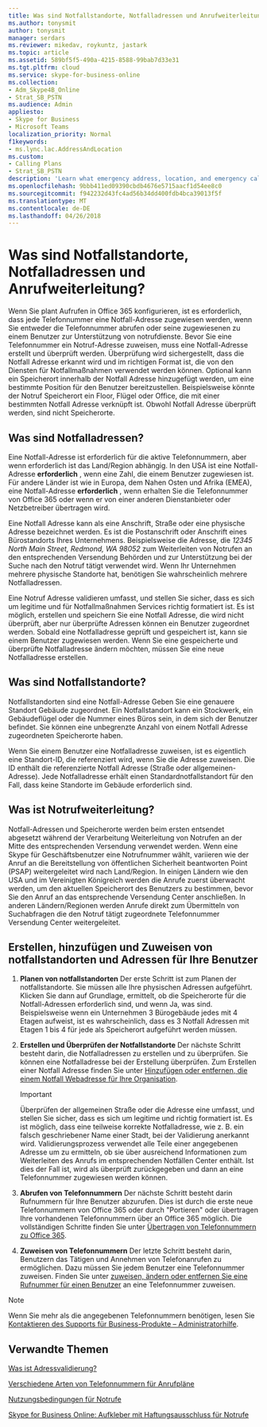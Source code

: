 ```yaml
---
title: Was sind Notfallstandorte, Notfalladressen und Anrufweiterleitung?
ms.author: tonysmit
author: tonysmit
manager: serdars
ms.reviewer: mikedav, roykuntz, jastark
ms.topic: article
ms.assetid: 589bf5f5-490a-4215-8588-99bab7d33e31
ms.tgt.pltfrm: cloud
ms.service: skype-for-business-online
ms.collection:
- Adm_Skype4B_Online
- Strat_SB_PSTN
ms.audience: Admin
appliesto:
- Skype for Business
- Microsoft Teams
localization_priority: Normal
f1keywords:
- ms.lync.lac.AddressAndLocation
ms.custom:
- Calling Plans
- Strat_SB_PSTN
description: 'Learn what emergency address, location, and emergency call routing are, and how to plan and assign them to your users. '
ms.openlocfilehash: 9bbb411ed09390cbdb4676e5715aacf1d54ee8c0
ms.sourcegitcommit: f942232d43fc4ad56b34dd400fdb4bca39013f5f
ms.translationtype: MT
ms.contentlocale: de-DE
ms.lasthandoff: 04/26/2018
---
```

# <a name="what-are-emergency-locations-addresses-and-call-routing"></a>Was sind Notfallstandorte, Notfalladressen und Anrufweiterleitung?

Wenn Sie plant Aufrufen in Office 365 konfigurieren, ist es erforderlich, dass jede Telefonnummer eine Notfall-Adresse zugewiesen werden, wenn Sie entweder die Telefonnummer abrufen oder seine zugewiesenen zu einem Benutzer zur Unterstützung von notrufdienste. Bevor Sie eine Telefonnummer ein Notruf-Adresse zuweisen, muss eine Notfall-Adresse erstellt und überprüft werden. Überprüfung wird sichergestellt, dass die Notfall Adresse erkannt wird und im richtigen Format ist, die von den Diensten für Notfallmaßnahmen verwendet werden können. Optional kann ein Speicherort innerhalb der Notfall Adresse hinzugefügt werden, um eine bestimmte Position für den Benutzer bereitzustellen. Beispielsweise könnte der Notruf Speicherort ein Floor, Flügel oder Office, die mit einer bestimmten Notfall Adresse verknüpft ist. Obwohl Notfall Adresse überprüft werden, sind nicht Speicherorte.
  
## <a name="what-are-emergency-addresses"></a>Was sind Notfalladressen?

Eine Notfall-Adresse ist erforderlich für die aktive Telefonnummern, aber wenn erforderlich ist das Land/Region abhängig. In den USA ist eine Notfall-Adresse **erforderlich** , wenn eine Zahl, die einem Benutzer zugewiesen ist. Für andere Länder ist wie in Europa, dem Nahen Osten und Afrika (EMEA), eine Notfall-Adresse **erforderlich** , wenn erhalten Sie die Telefonnummer von Office 365 oder wenn er von einer anderen Dienstanbieter oder Netzbetreiber übertragen wird.
  
Eine Notfall Adresse kann als eine Anschrift, Straße oder eine physische Adresse bezeichnet werden. Es ist die Postanschrift oder Anschrift eines Bürostandorts Ihres Unternehmens. Beispielsweise die Adresse, die *12345 North Main Street, Redmond, WA 98052* zum Weiterleiten von Notrufen an den entsprechenden Versendung Behörden und zur Unterstützung bei der Suche nach den Notruf tätigt verwendet wird. Wenn Ihr Unternehmen mehrere physische Standorte hat, benötigen Sie wahrscheinlich mehrere Notfalladressen.
  
Eine Notruf Adresse validieren umfasst, und stellen Sie sicher, dass es sich um legitime und für Notfallmaßnahmen Services richtig formatiert ist. Es ist möglich, erstellen und speichern Sie eine Notfall Adresse, die wird nicht überprüft, aber nur überprüfte Adressen können ein Benutzer zugeordnet werden. Sobald eine Notfalladresse geprüft und gespeichert ist, kann sie einem Benutzer zugewiesen werden. Wenn Sie eine gespeicherte und überprüfte Notfalladresse ändern möchten, müssen Sie eine neue Notfalladresse erstellen.
  
## <a name="what-are-emergency-locations"></a>Was sind Notfallstandorte?

Notfallstandorten sind eine Notfall-Adresse Geben Sie eine genauere Standort Gebäude zugeordnet. Ein Notfallstandort kann ein Stockwerk, ein Gebäudeflügel oder die Nummer eines Büros sein, in dem sich der Benutzer befindet. Sie können eine unbegrenzte Anzahl von einem Notfall Adresse zugeordneten Speicherorte haben. 
  
Wenn Sie einem Benutzer eine Notfalladresse zuweisen, ist es eigentlich eine Standort-ID, die referenziert wird, wenn Sie die Adresse zuweisen. Die ID enthält die referenzierte Notfall Adresse (Straße oder allgemeinen-Adresse). Jede Notfalladresse erhält einen Standardnotfallstandort für den Fall, dass keine Standorte im Gebäude erforderlich sind. 
  
## <a name="what-is-emergency-call-routing"></a>Was ist Notrufweiterleitung?

Notfall-Adressen und Speicherorte werden beim ersten entsendet abgesetzt während der Verarbeitung Weiterleitung von Notrufen an der Mitte des entsprechenden Versendung verwendet werden. Wenn eine Skype für Geschäftsbenutzer eine Notrufnummer wählt, variieren wie der Anruf an die Bereitstellung von öffentlichen Sicherheit beantworten Point (PSAP) weitergeleitet wird nach Land/Region. In einigen Ländern wie den USA und im Vereinigten Königreich werden die Anrufe zuerst überwacht werden, um den aktuellen Speicherort des Benutzers zu bestimmen, bevor Sie den Anruf an das entsprechende Versendung Center anschließen. In anderen Ländern/Regionen werden Anrufe direkt zum Übermitteln von Suchabfragen die den Notruf tätigt zugeordnete Telefonnummer Versendung Center weitergeleitet.
  
## <a name="creating-adding-and-assigning-emergency-locations-and-addresses-to-your-users"></a>Erstellen, hinzufügen und Zuweisen von notfallstandorten und Adressen für Ihre Benutzer

1. **Planen von notfallstandorten** Der erste Schritt ist zum Planen der notfallstandorte. Sie müssen alle Ihre physischen Adressen aufgeführt. Klicken Sie dann auf Grundlage, ermittelt, ob die Speicherorte für die Notfall-Adressen erforderlich sind, und wenn Ja, was sind. Beispielsweise wenn ein Unternehmen 3 Bürogebäude jedes mit 4 Etagen aufweist, ist es wahrscheinlich, dass es 3 Notfall Adressen mit Etagen 1 bis 4 für jede als Speicherort aufgeführt werden müssen.
    
2. **Erstellen und Überprüfen der Notfallstandorte** Der nächste Schritt besteht darin, die Notfalladressen zu erstellen und zu überprüfen. Sie können eine Notfalladresse bei der Erstellung überprüfen. Zum Erstellen einer Notfall Adresse finden Sie unter [Hinzufügen oder entfernen, die einem Notfall Webadresse für Ihre Organisation](add-or-remove-an-emergency-address-for-your-organization.md).
    
    > [!IMPORTANT]
    > Überprüfen der allgemeinen Straße oder die Adresse eine umfasst, und stellen Sie sicher, dass es sich um legitime und richtig formatiert ist. Es ist möglich, dass eine teilweise korrekte Notfalladresse, wie z. B. ein falsch geschriebener Name einer Stadt, bei der Validierung anerkannt wird. Validierungsprozess verwendet alle Teile einer angegebenen Adresse um zu ermitteln, ob sie über ausreichend Informationen zum Weiterleiten des Anrufs im entsprechenden Notfällen Center enthält. Ist dies der Fall ist, wird als überprüft zurückgegeben und dann an eine Telefonnummer zugewiesen werden können. 
  
3. **Abrufen von Telefonnummern** Der nächste Schritt besteht darin Rufnummern für Ihre Benutzer abzurufen. Dies ist durch die erste neue Telefonnummern von Office 365 oder durch "Portieren" oder übertragen Ihre vorhandenen Telefonnummern über an Office 365 möglich. Die vollständigen Schritte finden Sie unter [Übertragen von Telefonnummern zu Office 365](transfer-phone-numbers-to-office-365.md).
    
4. **Zuweisen von Telefonnummern** Der letzte Schritt besteht darin, Benutzern das Tätigen und Annehmen von Telefonanrufen zu ermöglichen. Dazu müssen Sie jedem Benutzer eine Telefonnummer zuweisen. Finden Sie unter [zuweisen, ändern oder entfernen Sie eine Rufnummer für einen Benutzer](assign-change-or-remove-a-phone-number-for-a-user.md) an eine Telefonnummer zuweisen.

> [!NOTE]
> Wenn Sie mehr als die angegebenen Telefonnummern benötigen, lesen Sie [Kontaktieren des Supports für Business-Produkte – Administratorhilfe](https://support.office.com/article/32a17ca7-6fa0-4870-8a8d-e25ba4ccfd4b).

    
## <a name="related-topics"></a>Verwandte Themen
[Was ist Adressvalidierung?](what-is-address-validation.md)

[Verschiedene Arten von Telefonnummern für Anrufpläne](different-kinds-of-phone-numbers-used-for-calling-plans.md)

[Nutzungsbedingungen für Notrufe](../legal-and-regulatory/emergency-calling-terms-and-conditions.md)

[Skype for Business Online: Aufkleber mit Haftungsausschluss für Notrufe](https://github.com/MicrosoftDocs/OfficeDocs-SkypeForBusiness/blob/live/Skype/SfbOnline/downloads/emergency-calling/emergency-calling-label-(en-us)-(v.1.0).zip?raw=true)

  
 